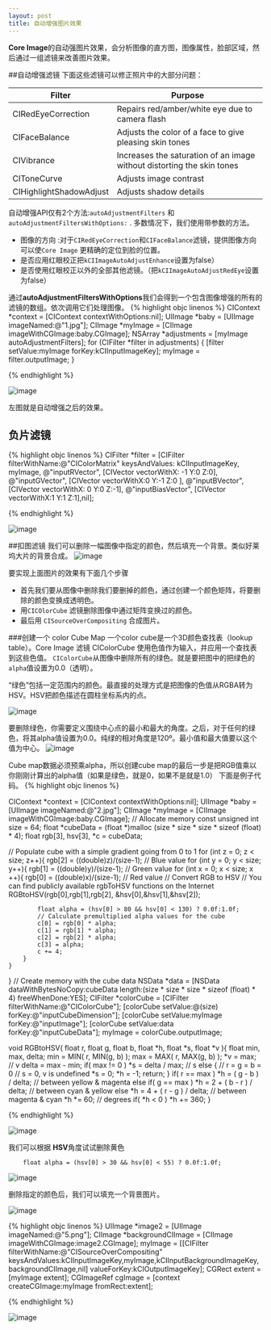 ```yaml
---
layout: post
title: 自动增强图片效果
---
```


**Core Image**的自动强图片效果，会分析图像的直方图，图像属性，脸部区域，然后通过一组滤镜来改善图片效果。

##自动增强滤镜
下面这些滤镜可以修正照片中的大部分问题：



<table>
<thead>
<tr>
<th>Filter </th>
<th> Purpose</th>
</tr>
</thead>
<tbody>
<tr>
<td>CIRedEyeCorrection </td>
<td> Repairs red/amber/white eye due to camera flash</td>
</tr>
<tr>
<td>CIFaceBalance </td>
<td> Adjusts the color of a face to give pleasing skin tones</td>
</tr>
<tr>
<td>CIVibrance </td>
<td> Increases the saturation of an image without distorting the skin tones</td>
</tr>
<tr>
<td>CIToneCurve </td>
<td> Adjusts image contrast</td>
</tr>
<tr>
<td>CIHighlightShadowAdjust </td>
<td> Adjusts shadow details</td>
</tr>
</tbody>
</table>
自动增强API仅有2个方法:`autoAdjustmentFilters` 和 `autoAdjustmentFiltersWithOptions:` . 多数情况下，我们使用带参数的方法。
* 图像的方向 :对于`CIRedEyeCorrection`和`CIFaceBalance`滤镜，提供图像方向可以使`Core Image` 更精确的定位到脸的位置。
* 是否应用红眼校正把`kCIImageAutoAdjustEnhance`设置为false）
* 是否使用红眼校正以外的全部其他滤镜。（把`kCIImageAutoAdjustRedEye`设置为false）

通过**autoAdjustmentFiltersWithOptions**我们会得到一个包含图像增强的所有的滤镜的数组。依次调用它们处理图像。
{% highlight objc linenos %}
CIContext *context = [CIContext contextWithOptions:nil];
UIImage *baby = [UIImage imageNamed:@"1.jpg"];
CIImage *myImage = [CIImage imageWithCGImage:baby.CGImage];
NSArray *adjustments = [myImage autoAdjustmentFilters];for (CIFilter *filter in adjustments) {	[filter setValue:myImage forKey:kCIInputImageKey];	myImage = filter.outputImage;}

{% endhighlight %}
	
![image](http://sipdar.github.io/image/2014/03/28/5.png)

左图就是自动增强之后的效果。

## 负片滤镜

{% highlight objc linenos %}
CIFilter *filter = [CIFilter filterWithName:@"CIColorMatrix" keysAndValues:					kCIInputImageKey, myImage,					@"inputRVector", [CIVector vectorWithX: -1 Y:0 Z:0],					@"inputGVector", [CIVector vectorWithX:0 Y:-1 Z:0 ],					@"inputBVector", [CIVector vectorWithX: 0 Y:0 Z:-1],					@"inputBiasVector", [CIVector vectorWithX:1 Y:1 Z:1],nil];

{% endhighlight %}


![image](http://sipdar.github.io/image/2014/03/28/1.png)

##扣图滤镜
我们可以删除一幅图像中指定的颜色，然后填充一个背景。类似好莱坞大片的背景合成。
![image](http://sipdar.github.io/image/2014/03/28/2.png)

要实现上面图片的效果有下面几个步骤

* 首先我们要从图像中删除我们要删掉的颜色，通过创建一个颜色矩阵，将要删除的颜色变换成透明色。
* 用`CICOlorCube` 滤镜删除图像中通过矩阵变换过的颜色。
* 最后用 `CISourceOverCompositing` 合成图片。

###创建一个 color Cube Map
一个color cube是一个3D颜色查找表（lookup table）。Core Image 滤镜 CIColorCube 使用色值作为输入，并应用一个查找表到这些色值。
`CIColorCube`从图像中删除所有的绿色。就是要把图中的把绿色的`alpha`值设置为0.0（透明）。

“绿色”包括一定范围内的颜色。最直接的处理方式是把图像的色值从RGBA转为HSV。HSV把颜色描述在圆柱坐标系内的点。

![image](http://sipdar.github.io/image/2014/03/28/4.png)

要删除绿色，你需要定义围绕中心点的最小和最大的角度。之后，对于任何的绿色，将其alpha值设置为0.0。纯绿的相对角度是120º。最小值和最大值要以这个值为中心。
![image](http://sipdar.github.io/image/2014/03/28/3.png)

Cube map数据必须预乘alpha，所以创建cube map的最后一步是把RGB值乘以你刚刚计算出的alpha值（如果是绿色，就是0，如果不是就是1.0） 下面是例子代码。 
{% highlight objc linenos %}

CIContext *context = [CIContext contextWithOptions:nil];
UIImage *baby = [UIImage imageNamed:@"2.jpg"];
CIImage *myImage = [CIImage imageWithCGImage:baby.CGImage];
// Allocate memory
const unsigned int size = 64;
float *cubeData = (float *)malloc (size * size * size * sizeof (float) * 4);
float rgb[3], hsv[3], *c = cubeData;

// Populate cube with a simple gradient going from 0 to 1
for (int z = 0; z < size; z++){
	rgb[2] = ((double)z)/(size-1); // Blue value
	for (int y = 0; y < size; y++){
		rgb[1] = ((double)y)/(size-1); // Green value
		for (int x = 0; x < size; x ++){
			rgb[0] = ((double)x)/(size-1); // Red value
			// Convert RGB to HSV
			// You can find publicly available rgbToHSV functions on the Internet
			RGBtoHSV(rgb[0],rgb[1],rgb[2], &hsv[0],&hsv[1],&hsv[2]);

			float alpha = (hsv[0] > 80 && hsv[0] < 130) ? 0.0f:1.0f;
			// Calculate premultiplied alpha values for the cube
			c[0] = rgb[0] * alpha;
			c[1] = rgb[1] * alpha;
			c[2] = rgb[2] * alpha;
			c[3] = alpha;
			c += 4;
		}
	}
}
// Create memory with the cube data
NSData *data = [NSData dataWithBytesNoCopy:cubeData length:(size * size * size * sizeof (float) * 4) freeWhenDone:YES];
CIFilter *colorCube = [CIFilter filterWithName:@"CIColorCube"];
[colorCube setValue:@(size) forKey:@"inputCubeDimension"];
[colorCube setValue:myImage forKey:@"inputImage"];
[colorCube setValue:data forKey:@"inputCubeData"];
myImage = colorCube.outputImage;

void RGBtoHSV( float r, float g, float b, float *h, float *s, float *v ){
	float min, max, delta;
	min = MIN( r, MIN(g, b) );
	max = MAX( r, MAX(g, b) );
	*v = max;				// v
	delta = max - min;
	if( max != 0 )
		*s = delta / max;		// s
	else {
	// r = g = b = 0		// s = 0, v is undefined
		*s = 0;
		*h = -1;
		return;
	}
	if( r == max )
		*h = ( g - b ) / delta;		// between yellow & magenta
	else if( g == max )
		*h = 2 + ( b - r ) / delta;	// between cyan & yellow
	else
		*h = 4 + ( r - g ) / delta;	// between magenta & cyan
	*h *= 60;				// degrees
	if( *h < 0 )
		*h += 360;
}

{% endhighlight %}


![image](http://sipdar.github.io/image/2014/03/28/6.png)

我们可以根据 **HSV**角度试试删除黄色

		float alpha = (hsv[0] > 30 && hsv[0] < 55) ? 0.0f:1.0f;

![image](http://sipdar.github.io/image/2014/03/28/7.png)	

删除指定的颜色后，我们可以填充一个背景图片。

![image](http://sipdar.github.io/image/2014/03/28/9.png)

{% highlight objc linenos %}
UIImage *image2 = [UIImage imageNamed:@"5.png"];
CIImage *backgroundCIImage = [CIImage imageWithCGImage:image2.CGImage];
myImage = [[CIFilter filterWithName:@"CISourceOverCompositing" keysAndValues:kCIInputImageKey,myImage,kCIInputBackgroundImageKey,backgroundCIImage,nil] valueForKey:kCIOutputImageKey];
CGRect extent = [myImage extent];
CGImageRef cgImage = [context createCGImage:myImage fromRect:extent];

{% endhighlight %}
	
					
![image](http://sipdar.github.io/image/2014/03/28/8.png)						
					